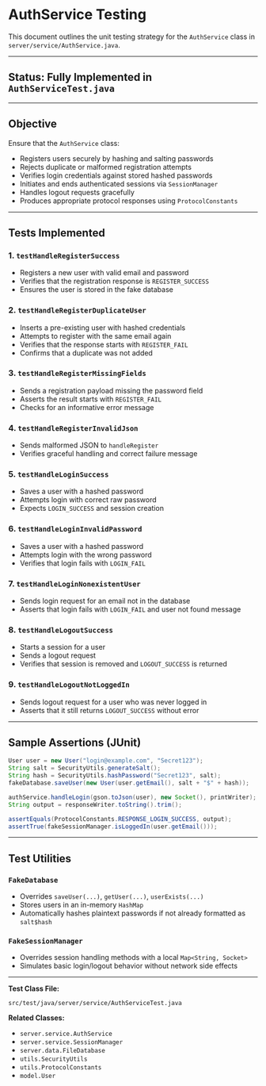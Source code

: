 # AuthService Testing

This document outlines the unit testing strategy for the `AuthService` class in `server/service/AuthService.java`.

---

## Status: Fully Implemented in `AuthServiceTest.java`

---

## Objective

Ensure that the `AuthService` class:

* Registers users securely by hashing and salting passwords
* Rejects duplicate or malformed registration attempts
* Verifies login credentials against stored hashed passwords
* Initiates and ends authenticated sessions via `SessionManager`
* Handles logout requests gracefully
* Produces appropriate protocol responses using `ProtocolConstants`

---

## Tests Implemented

### 1. `testHandleRegisterSuccess`

* Registers a new user with valid email and password
* Verifies that the registration response is `REGISTER_SUCCESS`
* Ensures the user is stored in the fake database

### 2. `testHandleRegisterDuplicateUser`

* Inserts a pre-existing user with hashed credentials
* Attempts to register with the same email again
* Verifies that the response starts with `REGISTER_FAIL`
* Confirms that a duplicate was not added

### 3. `testHandleRegisterMissingFields`

* Sends a registration payload missing the password field
* Asserts the result starts with `REGISTER_FAIL`
* Checks for an informative error message

### 4. `testHandleRegisterInvalidJson`

* Sends malformed JSON to `handleRegister`
* Verifies graceful handling and correct failure message

### 5. `testHandleLoginSuccess`

* Saves a user with a hashed password
* Attempts login with correct raw password
* Expects `LOGIN_SUCCESS` and session creation

### 6. `testHandleLoginInvalidPassword`

* Saves a user with a hashed password
* Attempts login with the wrong password
* Verifies that login fails with `LOGIN_FAIL`

### 7. `testHandleLoginNonexistentUser`

* Sends login request for an email not in the database
* Asserts that login fails with `LOGIN_FAIL` and user not found message

### 8. `testHandleLogoutSuccess`

* Starts a session for a user
* Sends a logout request
* Verifies that session is removed and `LOGOUT_SUCCESS` is returned

### 9. `testHandleLogoutNotLoggedIn`

* Sends logout request for a user who was never logged in
* Asserts that it still returns `LOGOUT_SUCCESS` without error

---

## Sample Assertions (JUnit)

```java
User user = new User("login@example.com", "Secret123");
String salt = SecurityUtils.generateSalt();
String hash = SecurityUtils.hashPassword("Secret123", salt);
fakeDatabase.saveUser(new User(user.getEmail(), salt + "$" + hash));

authService.handleLogin(gson.toJson(user), new Socket(), printWriter);
String output = responseWriter.toString().trim();

assertEquals(ProtocolConstants.RESPONSE_LOGIN_SUCCESS, output);
assertTrue(fakeSessionManager.isLoggedIn(user.getEmail()));
```

---

## Test Utilities

### `FakeDatabase`

* Overrides `saveUser(...)`, `getUser(...)`, `userExists(...)`
* Stores users in an in-memory `HashMap`
* Automatically hashes plaintext passwords if not already formatted as `salt$hash`

### `FakeSessionManager`

* Overrides session handling methods with a local `Map<String, Socket>`
* Simulates basic login/logout behavior without network side effects

---

**Test Class File:**

```text
src/test/java/server/service/AuthServiceTest.java
```

**Related Classes:**

* `server.service.AuthService`
* `server.service.SessionManager`
* `server.data.FileDatabase`
* `utils.SecurityUtils`
* `utils.ProtocolConstants`
* `model.User`


